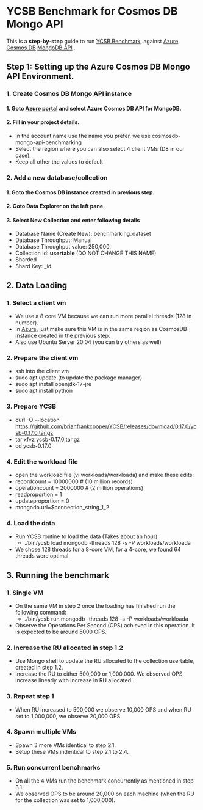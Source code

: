 # YCSB Benchmark for Cosmos DB Mongo API 

This is a **step-by-step** guide to run [YCSB Benchmark](https://github.com/brianfrankcooper/YCSB),  against [Azure Cosmos DB](https://docs.microsoft.com/en-us/azure/cosmos-db/introduction)  [MongoDB API](https://docs.microsoft.com/en-us/azure/cosmos-db/mongodb/mongodb-introduction) . 

## Step 1: Setting up the Azure Cosmos DB Mongo API Environment.

### 1. Create Cosmos DB Mongo API instance

#### 1. Goto [Azure portal](https://ms.portal.azure.com/#create/Microsoft.DocumentDB) and select Azure Cosmos DB API for MongoDB. 

#### 2. Fill in your project details. 

 - In the account name use the name you prefer, we use cosmosdb-mongo-api-benchmarking
 - Select the region where you can also select 4 client VMs (D8 in our case). 
 - Keep all other the values to default 

### 2. Add a new database/collection 
 #### 1. Goto the Cosmos DB instance created in previous step.
 #### 2. Goto **Data Explorer** on the left pane.
#### 3. Select **New Collection** and enter following details
 - Database Name (Create New): benchmarking_dataset
 - Database Throughput: Manual
 - Database Throughput value: 250,000.
 - Collection Id: **usertable** (DO NOT CHANGE THIS NAME)
 - Sharded
 - Shard Key: _id


## 2. Data Loading

### 1. Select a client vm
- We use a 8 core VM because we can run more parallel threads (128 in number).
- In [Azure](https://ms.portal.azure.com/#create/Microsoft.VirtualMachine-ARM), just make sure this VM is in the same region as CosmosDB instance created in the previous step.
- Also use Ubuntu Server 20.04 (you can try others as well)

### 2. Prepare the client vm
- ssh into the client vm
- sudo apt update (to update the package manager)
- sudo apt install openjdk-17-jre
- sudo apt install python

### 3. Prepare YCSB
- curl -O --location https://github.com/brianfrankcooper/YCSB/releases/download/0.17.0/ycsb-0.17.0.tar.gz
- tar xfvz ycsb-0.17.0.tar.gz
- cd ycsb-0.17.0

### 4. Edit the workload file
- open the workload file (vi workloads/workloada) and make these edits:
- recordcount = 10000000 # (10 million records)
- operationcount = 2000000 # (2 million operations)
- readproportion = 1
- updateproportion = 0
- mongodb.url=$connection_string_1_2

### 4. Load the data
- Run YCSB routine to load the data (Takes about an hour):
	- ./bin/ycsb load mongodb -threads 128 -s -P workloads/workloada 
- We chose 128 threads for a 8-core VM, for a 4-core, we found 64 threads were optimal.

## 3. Running the benchmark
### 1. Single VM
 - On the same VM in step 2 once the loading has finished run the following command:
	 - ./bin/ycsb run mongodb -threads 128 -s -P workloads/workloada
- Observe the Operations Per Second (OPS) achieved in this operation. It is expected to be around 5000 OPS.

### 2. Increase the RU allocated in step 1.2
- Use Mongo shell to update the RU allocated to the collection usertable, created in step 1.2. 
- Increase the RU to either 500,000 or 1,000,000. We observed OPS increase linearly with increase in RU allocated. 

### 3. Repeat step 1
- When RU increased to 500,000 we observe 10,000 OPS and when RU set to 1,000,000, we observe 20,000 OPS.

### 4. Spawn multiple VMs
- Spawn 3 more VMs identical to step 2.1.
- Setup these VMs indentical to step 2.1 to 2.4.

### 5. Run concurrent benchmarks
- On all the 4 VMs run the benchmark concurrently as mentioned in step 3.1.
- We observed OPS to be around 20,000 on each machine (when the RU for the collection was set to 1,000,000).